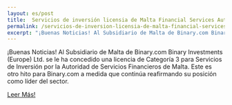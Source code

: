 ```yaml
---
layout: es/post
title:  Servicios de inversión licensia de Malta Financial Services Authority
permalink: /servicios-de-inversion-licensia-de-malta-financial-services-authority/
excerpt: "¡Buenas Noticias! Al Subsidiario de Malta de Binary.com Binary Investments (Europe) Ltd. se le ha concedido una licencia de Categoría 3 para Servicios de..."
---
```



¡Buenas Noticias! Al Subsidiario de Malta de Binary.com Binary Investments (Europe) Ltd. se le ha concedido una licencia de Categoría 3 para Servicios de Inversión por la Autoridad de Servicios Financieros de Malta. Este es otro hito para Binary.com a medida que continúa reafirmando su posición como líder del sector.


[Leer Más!](https://www.binary.com/group-history?l=ES&utm_medium=social&utm_source=blog&utm_content=whatsnew&utm_campaign=whatsnew)
